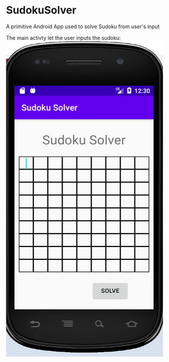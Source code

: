 # SudokuSolver
A primitive Android App used to solve Sudoku from user's input

The main activty let the user inputs the sudoku:
![MainActivity](/images/firstActivity.png)

